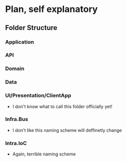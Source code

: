 # Plan, self explanatory

## Folder Structure

### Application

### API

### Domain

### Data

### UI/Presentation/ClientApp

- I don't know what to call this folder officially yet!

### Infra.Bus

- I don't like this naming scheme will deffinetly change

### Intra.IoC

- Again, terrible naming scheme
